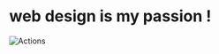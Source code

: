 # web design is my passion !

![Actions](https://github.com/martacanirome4/js-practice/assets/50625677/b6c7ec31-3b51-462c-a68e-b3fc6f03529a)
